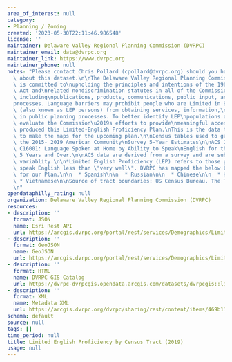 ```yaml
---
area_of_interest: null
category:
- Planning / Zoning
created: '2023-05-30T22:11:46.986548'
license: ''
maintainer: Delaware Valley Regional Planning Commission (DVRPC)
maintainer_email: data@dvrpc.org
maintainer_link: https://www.dvrpc.org
maintainer_phone: null
notes: "Please contact Chris Pollard (cpollard@dvrpc.org) should you have any\nquestions\
  \ about this dataset.\n\nThe Delaware Valley Regional Planning Commission (DVRPC)\
  \ is committed to\nupholding the principles and intentions of the 1964 Civil Rights\
  \ Act and\nrelated nondiscrimination statutes in all of the Commission\u2019s work,\
  \ including\npublications, products, communications, public input, and decision-making\n\
  processes. Language barriers may prohibit people who are Limited in English\nProficiency\
  \ (also known as LEP persons) from obtaining services, information,\nor participating\
  \ in public planning processes. To better identify LEP\npopulations and thoroughly\
  \ evaluate the Commission\u2019s efforts to provide\nmeaningful access, DVRPC has\
  \ produced this Limited-English Proficiency Plan.\nThis is the data that was used\
  \ to make the maps for the upcoming plan.\n\nCensus tables used to gather data from\
  \ the 2015- 2019 American Community\nSurvey 5-Year Estimates\n\nACS 2015-2019, Table\
  \ C16001: Language Spoken at Home by Ability to Speak\nEnglish for the Population\
  \ 5 Years and Over.\n\nACS data are derived from a survey and are subject to sampling\
  \ variablity.\n\n*Limited English Proficiency (LEP) refers to those persons that\
  \ speak English less than \"very well\". DVRPC has mapped the below Language Groups\
  \ for our Plan.\n\n  * Spanish\n\n  * Russian\n\n  * Chinese\n\n  * Korean\n\n \
  \ * Vietnamese\n\nSource of tract boundaries: US Census Bureau. The TIGER/Line Files\n\
  \n"
opendataphilly_rating: null
organization: Delaware Valley Regional Planning Commission (DVRPC)
resources:
- description: ''
  format: JSON
  name: Esri Rest API
  url: https://arcgis.dvrpc.org/portal/rest/services/Demographics/LimitedEnglishProficiency_2019/FeatureServer/0
- description: ''
  format: GeoJSON
  name: GeoJSON
  url: https://arcgis.dvrpc.org/portal/rest/services/Demographics/LimitedEnglishProficiency_2019/FeatureServer/0/query?where=1=1&outsr=4326&outfields=*&f=geojson
- description: ''
  format: HTML
  name: DVRPC GIS Catalog
  url: https://dvrpc-dvrpcgis.opendata.arcgis.com/datasets/dvrpcgis::limited-english-proficiency-by-census-tract-2019-
- description: ''
  format: XML
  name: Metadata XML
  url: https://arcgis.dvrpc.org/dvrpc/sharing/rest/content/items/469b11e27537452bbd722f517d2e8f10/info/metadata/metadata.xml?format=default
schema: default
source: null
tags: []
time_period: null
title: Limited English Proficiency by Census Tract (2019)
usage: null
---
```

